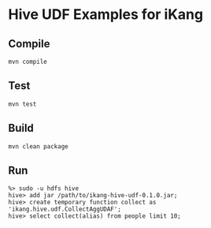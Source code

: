 # Hive UDF Examples for iKang


## Compile

```
mvn compile
```

## Test

```
mvn test
```

## Build
```
mvn clean package
```

## Run

```
%> sudo -u hdfs hive
hive> add jar /path/to/ikang-hive-udf-0.1.0.jar;
hive> create temporary function collect as 'ikang.hive.udf.CollectAggUDAF';
hive> select collect(alias) from people limit 10;
```
